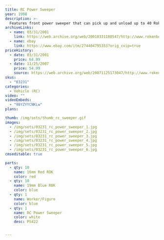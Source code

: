 ```yaml
---
title: RC Power Sweeper
year: 1998
description: >-
  Features front power sweeper that can pick up and unload up to 40 Rokenbok balls. The Sweeper tank raises and lowers, and the tailgate opens automatically. Requires Start Set and three AA batteries.
archiveLinks:
  - name: 03/31/2001
    link: https://web.archive.org/web/20010331180547/http://www.rokenbok.com/catalog/pd_rcv_sweeper.html
  - name: ebay
    link: https://www.ebay.com/itm/274404795353?orig_cvip=true
priceHistory:
  - date: 03/31/2001
    price: 64.99
  - date: 11/25/2007
    price: 54.99
    source: https://web.archive.org/web/20071125173047/http://www.rokenbok.com/catalog/pd_rcv_sweeper.html#
skus:
  - "03231"
categories: 
  - Vehicle (RC)
video: ""
videoEmbeds:
  - "98YZYYCNKLw"
plans:

thumb: /img/sets/thumb_rc_sweeper.gif
images:
  - /img/sets/03231_rc_power_sweeper_1.jpg
  - /img/sets/03231_rc_power_sweeper_2.jpg
  - /img/sets/03231_rc_power_sweeper_3.jpg
  - /img/sets/03231_rc_power_sweeper_4.jpg
  - /img/sets/03231_rc_power_sweeper_5.jpg
  - /img/sets/03231_rc_power_sweeper_6.jpg
cmseditable: true

parts:
  - qty: 10
    name: 16mm Red ROK
    color: red
  - qty: 10
    name: 19mm Blue ROK
    color: blue
  - qty: 1
    name: Worker/Figure
    color: blue
  - qty: 1
    name: RC Power Sweeper
    color: white
    desc: PS422


---
```

